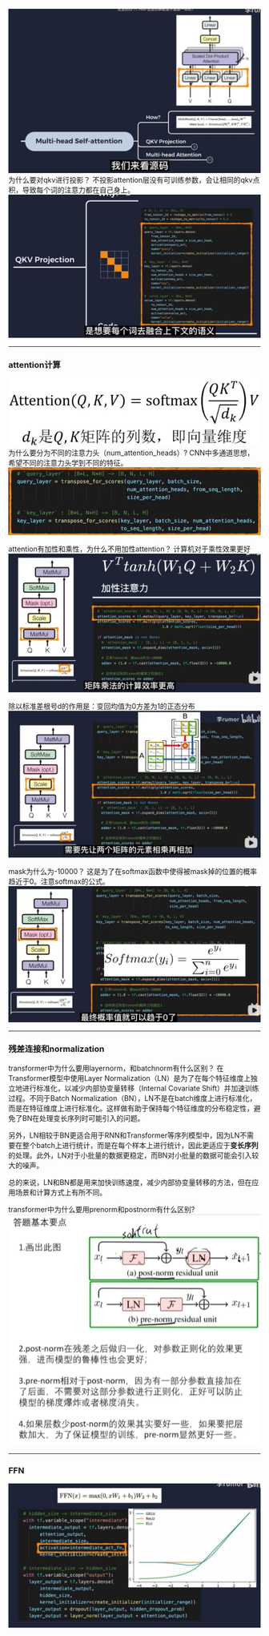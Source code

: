![](./docs/%E6%B1%82%E8%81%8C%E7%9F%A5%E8%AF%86%E5%82%A8%E5%A4%87/image/2024-06-02-19-37-11.png)
为什么要对qkv进行投影？
不投影attention层没有可训练参数，会让相同的qkv点积，导致每个词的注意力都在自己身上。
![](./docs/%E6%B1%82%E8%81%8C%E7%9F%A5%E8%AF%86%E5%82%A8%E5%A4%87/image/2024-06-02-20-05-02.png)

---

### attention计算

![](./docs/%E6%B1%82%E8%81%8C%E7%9F%A5%E8%AF%86%E5%82%A8%E5%A4%87/image/2024-06-02-22-22-44.png)
为什么要分为不同的注意力头（num_attention_heads）?
CNN中多通道思想，希望不同的注意力头学到不同的特征。
![](./docs/%E6%B1%82%E8%81%8C%E7%9F%A5%E8%AF%86%E5%82%A8%E5%A4%87/image/2024-06-02-20-13-24.png)

attention有加性和乘性，为什么不用加性attention？
计算机对于乘性效果更好
![](./docs/%E6%B1%82%E8%81%8C%E7%9F%A5%E8%AF%86%E5%82%A8%E5%A4%87/image/2024-06-02-20-19-52.png)

除以标准差根号d的作用是：变回均值为0方差为1的正态分布
![](./docs/%E6%B1%82%E8%81%8C%E7%9F%A5%E8%AF%86%E5%82%A8%E5%A4%87/image/2024-06-02-20-08-47.png)

mask为什么为-10000？
这是为了在softmax函数中使得被mask掉的位置的概率趋近于0。注意softmax的公式。
![](./docs/%E6%B1%82%E8%81%8C%E7%9F%A5%E8%AF%86%E5%82%A8%E5%A4%87/image/2024-06-02-20-47-30.png)

---

### 残差连接和normalization

transformer中为什么要用layernorm，和batchnorm有什么区别？
在Transformer模型中使用Layer Normalization（LN）是为了在每个特征维度上独立地进行标准化，以减少内部协变量转移（Internal Covariate Shift）并加速训练过程。不同于Batch Normalization（BN），LN不是在batch维度上进行标准化，而是在特征维度上进行标准化。这样做有助于保持每个特征维度的分布稳定性，避免了BN在处理变长序列时可能引入的问题。

另外，LN相较于BN更适合用于RNN和Transformer等序列模型中，因为LN不需要在整个batch上进行统计，而是在每个样本上进行统计，因此更适应于**变长序列**的处理。此外，LN对于小批量的数据更稳定，而BN对小批量的数据可能会引入较大的噪声。

总的来说，LN和BN都是用来加快训练速度，减少内部协变量转移的方法，但在应用场景和计算方式上有所不同。

transformer中为什么要用prenorm和postnorm有什么区别?
![](./docs/%E6%B1%82%E8%81%8C%E7%9F%A5%E8%AF%86%E5%82%A8%E5%A4%87/image/2024-06-02-22-20-01.png)

---

### FFN

![](./docs/%E6%B1%82%E8%81%8C%E7%9F%A5%E8%AF%86%E5%82%A8%E5%A4%87/image/2024-06-02-20-55-20.png)
